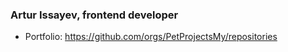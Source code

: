 ### Artur Issayev, frontend developer

- Portfolio: https://github.com/orgs/PetProjectsMy/repositories

